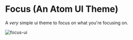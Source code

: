# Focus (An Atom UI Theme)

A _very_ simple ui theme to focus on what you're focusing on.

![focus-ui](https://cloud.githubusercontent.com/assets/974723/21506162/f7bde682-cc3b-11e6-8329-e4aa39b30e60.gif)

